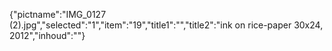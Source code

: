 {"pictname":"IMG_0127 (2).jpg","selected":"1","item":"19","title1":"","title2":"ink on rice-paper 30x24, 2012","inhoud":""}